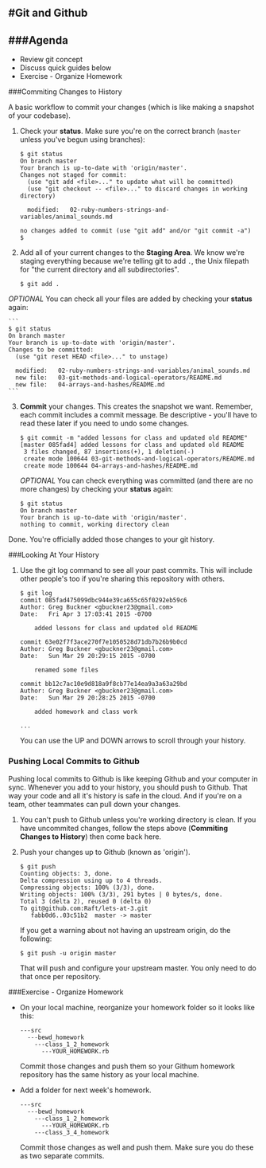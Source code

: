#Git and Github
---

###Agenda
---

* Review git concept
* Discuss quick guides below
* Exercise - Organize Homework

###Commiting Changes to History

A basic workflow to commit your changes (which is like making a snapshot of your codebase).

1. Check your **status**. Make sure you're on the correct branch (`master` unless you've begun using branches):

    ```
    $ git status
    On branch master
    Your branch is up-to-date with 'origin/master'.
    Changes not staged for commit:
      (use "git add <file>..." to update what will be committed)
      (use "git checkout -- <file>..." to discard changes in working directory)

      modified:   02-ruby-numbers-strings-and-variables/animal_sounds.md

    no changes added to commit (use "git add" and/or "git commit -a")
    $ 
    ```
2. Add all of your current changes to the **Staging Area**. We know we're staging everything because we're telling git to add `.`, the Unix filepath for "the current directory and all subdirectories".

    ```
    $ git add .
    ```

  _OPTIONAL_ You can check all your files are added by checking your **status** again:

    ```
    $ git status
    On branch master
    Your branch is up-to-date with 'origin/master'.
    Changes to be committed:
      (use "git reset HEAD <file>..." to unstage)

      modified:   02-ruby-numbers-strings-and-variables/animal_sounds.md
      new file:   03-git-methods-and-logical-operators/README.md
      new file:   04-arrays-and-hashes/README.md
    ```

3. **Commit** your changes. This creates the snapshot we want. Remember, each commit includes a commit message. Be descriptive - you'll have to read these later if you need to undo some changes.

    ```
    $ git commit -m "added lessons for class and updated old README"
    [master 085fad4] added lessons for class and updated old README
     3 files changed, 87 insertions(+), 1 deletion(-)
     create mode 100644 03-git-methods-and-logical-operators/README.md
     create mode 100644 04-arrays-and-hashes/README.md
    ```

    _OPTIONAL_ You can check everything was committed (and there are no more changes) by checking your **status** again:

    ```
    $ git status
    On branch master
    Your branch is up-to-date with 'origin/master'.
    nothing to commit, working directory clean
    ```

Done. You're officially added those changes to your git history.

###Looking At Your History

1. Use the git log command to see all your past commits. This will include other people's too if you're sharing this repository with others.

    ```
    $ git log
    commit 085fad475099dbc944e39ca655c65f0292eb59c6
    Author: Greg Buckner <gbuckner23@gmail.com>
    Date:   Fri Apr 3 17:03:41 2015 -0700

        added lessons for class and updated old README

    commit 63e02f7f3ace270f7e1050528d71db7b26b9b0cd
    Author: Greg Buckner <gbuckner23@gmail.com>
    Date:   Sun Mar 29 20:29:15 2015 -0700

        renamed some files

    commit bb12c7ac10e9d818a9f8cb77e14ea9a3a63a29bd
    Author: Greg Buckner <gbuckner23@gmail.com>
    Date:   Sun Mar 29 20:28:25 2015 -0700

        added homework and class work

    ...
    ```

    You can use the UP and DOWN arrows to scroll through your history.

### Pushing Local Commits to Github

Pushing local commits to Github is like keeping Github and your computer in sync. Whenever you add to your history, you should push to Github. That way your code and all it's history is safe in the cloud. And if you're on a team, other teammates can pull down your changes.

1. You can't push to Github unless you're working directory is clean. If you have uncommited changes, follow the steps above (**Commiting Changes to History**) then come back here.

2. Push your changes up to Github (known as 'origin').

    ```
    $ git push
    Counting objects: 3, done.
    Delta compression using up to 4 threads.
    Compressing objects: 100% (3/3), done.
    Writing objects: 100% (3/3), 291 bytes | 0 bytes/s, done.
    Total 3 (delta 2), reused 0 (delta 0)
    To git@github.com:Raft/lets-at-3.git
       fabb0d6..03c51b2  master -> master
    ```

    If you get a warning about not having an upstream origin, do the following:

    ```
    $ git push -u origin master
    ```

    That will push and configure your upstream master. You only need to do that once per repository.

###Exercise - Organize Homework

* On your local machine, reorganize your homework folder so it looks like this:

    ```
    ---src
      ---bewd_homework
        ---class_1_2_homework
          ---YOUR_HOMEWORK.rb
    ```

    Commit those changes and push them so your Githum homework repository has the same history as your local machine.

* Add a folder for next week's homework.

    ```
    ---src
      ---bewd_homework
        ---class_1_2_homework
          ---YOUR_HOMEWORK.rb
        ---class_3_4_homework
    ```

    Commit those changes as well and push them. Make sure you do these as two separate commits.
